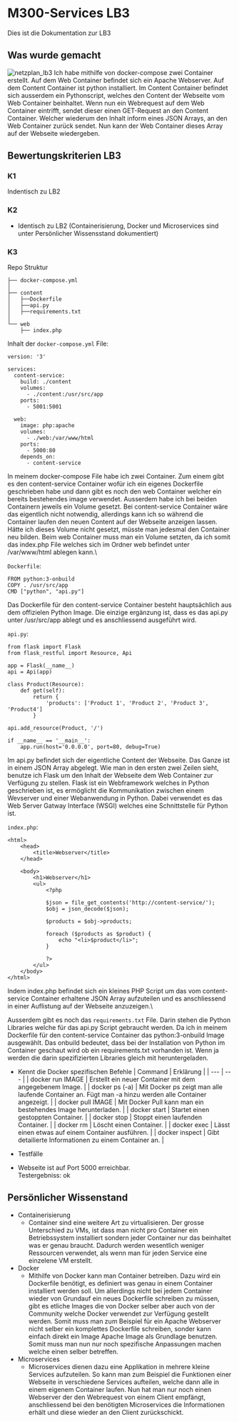 # M300-Services LB3

Dies ist die Dokumentation zur LB3

## Was wurde gemacht
![netzplan_lb3](assets/netzplan_lb3)
Ich habe mithilfe von docker-compose zwei Container erstellt. Auf dem Web Container befindet sich ein Apache Webserver. Auf dem Content Container ist python installiert. Im Content Container befindet sich ausserdem ein Pythonscript, welches den Content der Webseite vom Web Container  beinhaltet. Wenn nun ein Webrequest auf dem Web Container eintrifft, sendet dieser einen GET-Request an den Content Container. Welcher wiederum den Inhalt inform eines JSON Arrays, an den Web Container zurück sendet. Nun kann der Web Container dieses Array auf der Webseite wiedergeben.

## Bewertungskriterien LB3
### K1
Indentisch zu LB2
### K2
* Identisch zu LB2 (Containerisierung, Docker und Microservices sind unter Persönlicher Wissensstand dokumentiert)

### K3
Repo Struktur
```
├── docker-compose.yml
│
├── content
│   ├──Dockerfile
│   ├──api.py
│   ├──requirements.txt
│
└── web
    ├── index.php
```
Inhalt der `docker-compose.yml` File:
```
version: '3'

services:
  content-service:
    build: ./content
    volumes:
      - ./content:/usr/src/app
    ports:
      - 5001:5001

  web:
    image: php:apache
    volumes:
      - ./web:/var/www/html
    ports:
      - 5000:80
    depends_on:
      - content-service
```
In meinem docker-compose File habe ich zwei Container. Zum einem gibt es den content-service Container wofür ich ein eigenes Dockerfile geschrieben habe und dann gibt es noch den web Container welcher ein bereits bestehendes image verwendet. Ausserdem habe ich bei beiden Containern jeweils ein Volume gesetzt. Bei content-service Container wäre das eigentlich nicht notwendig, allerdings kann ich so während die Container laufen den neuen Content auf der Webseite anzeigen lassen. Hätte ich dieses Volume nicht gesetzt, müsste man jedesmal den Container neu bilden. Beim web Container muss man ein Volume setzten, da ich somit das index.php File welches sich im Ordner web befindet unter /var/www/html ablegen kann.\

`Dockerfile`:
```
FROM python:3-onbuild
COPY . /usr/src/app
CMD ["python", "api.py"]
```
Das Dockerfile für den content-service Container besteht hauptsächlich aus dem offizielen Python Image. Die einzige ergänzung ist, dass es das api.py unter /usr/src/app ablegt und es anschliessend ausgeführt wird.

`api.py`:
```
from flask import Flask
from flask_restful import Resource, Api

app = Flask(__name__)
api = Api(app)

class Product(Resource):
    def get(self):
        return {
            'products': ['Product 1', 'Product 2', 'Product 3', 'Product4']
        }

api.add_resource(Product, '/')

if __name__ == '__main__':
    app.run(host='0.0.0.0', port=80, debug=True)
```
Im api.py befindet sich der eigentliche Content der Webseite. Das Ganze ist in einem JSON Array abgelegt. Wie man in den ersten zwei Zeilen sieht, benutze ich Flask um den Inhalt der Webseite dem Web Container zur Verfügung zu stellen. Flask ist ein Webframework welches in Python geschrieben ist, es ermöglicht die Kommunikation zwischen einem Wevserver und einer Webanwendung in Python. Dabei verwendet es das Web Server Gatway Interface (WSGI) welches eine Schnittstelle für Python ist.

`index.php`:
```
<html>
    <head>
        <title>Webserver</title>
    </head>

    <body>
        <h1>Webserver</h1>
        <ul>
            <?php

            $json = file_get_contents('http://content-service/');
            $obj = json_decode($json);

            $products = $obj->products;

            foreach ($products as $product) {
                echo "<li>$product</li>";
            }

            ?>
        </ul>
    </body>
</html>
```
Indem index.php befindet sich ein kleines PHP Script um das vom content-service Container erhaltene JSON Array aufzuteilen und es anschliessend in einer Auflistung auf der Webseite anzuzeigen.\

Ausserdem gibt es noch das `requirements.txt` File. Darin stehen die Python Libraries welche für das api.py Script gebraucht werden. Da ich in meinem Dockerfile für den content-service Container
das python:3-onbuild Image ausgewählt. Das onbuild bedeutet, dass bei der Installation von Python im Container geschaut wird ob ein requirements.txt vorhanden ist. Wenn ja werden die darin spezifizierten Libraries gleich mit heruntergeladen. 

* Kennt die Docker spezifischen Befehle
  | Command | Erklärung |
  | --- | --- |
  | docker run IMAGE | Erstellt ein neuer Container mit dem angegebenem Image. |
  | docker ps (-a) | Mit Docker ps zeigt man alle laufende Container an. Fügt man -a hinzu werden alle Container angezeigt. |
  | docker pull IMAGE | Mit Docker Pull kann man ein bestehendes Image herunterladen. |
  | docker start | Startet einen gestoppten Container. |
  | docker stop | Stoppt einen laufenden Container. |
  | docker rm | Löscht einen Container. |
  | docker exec | Lässt einen etwas auf einem Container ausführen. |
  | docker inspect | Gibt detailierte Informationen zu einem Container an. |

* Testfälle
 * Webseite ist auf Port 5000 erreichbar.\
   Testergebniss: ok
   ![]()

## Persönlicher Wissenstand
* Containerisierung
  * Container sind eine weitere Art zu virtualisieren. Der grosse Unterschied zu VMs, ist dass man nicht pro Container ein Betriebssystem installiert sondern jeder Container nur das beinhaltet was er genau braucht. Dadurch werden wesentlich weniger Ressourcen verwendet, als wenn man für jeden Service eine einzelene VM erstellt.
* Docker
  * Mithilfe von Docker kann man Container betreiben. Dazu wird ein Dockerfile benötigt, es definiert was genau in einem Container installiert werden soll. Um allerdings nicht bei jedem Container wieder von Grundauf ein neues Dockerfile schreiben zu müssen, gibt es etliche Images die von Docker selber aber auch von der Community welche Docker verwendet zur Verfügung gestellt werden. Somit muss man zum Beispiel für ein Apache Webserver nicht selber ein komplettes Dockerfile schreiben, sonder kann einfach direkt ein Image Apache Image als Grundlage benutzen. Somit muss man nun nur noch spezifische Anpassungen machen welche einen selber betreffen.     
* Microservices
  * Microservices dienen dazu eine Applikation in mehrere kleine Services aufzuteilen. So kann man zum Beispiel die Funktionen einer Webseite in verschiedene Services aufteilen, welche dann alle in einem eigenem Container laufen. Nun hat man nur noch einen Webserver der den Webrequest von einem Client empfängt, anschliessend bei den benötigten Microservices die Informationen erhält und diese wieder an den Client zurückschickt.
